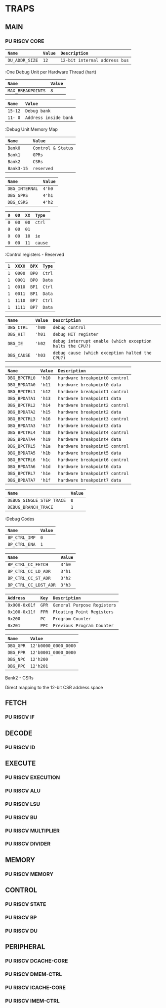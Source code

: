 # TRAPS

## MAIN

### PU RISCV CORE

| `Name`         | `Value` | `Description`                 |
| :------------- | :------ | :---------------------------- |
| `DU_ADDR_SIZE` | `12`    | `12-bit internal address bus` |

:One Debug Unit per Hardware Thread (hart)

| `Name`            | `Value` |
| :---------------- | :------ |
| `MAX_BREAKPOINTS` | `8`     |

| `Name`  | `Value`               |
| :------ | :-------------------- |
| `15-12` | `Debug bank`          |
| `11- 0` | `Address inside bank` |

:Debug Unit Memory Map

| `Name`     | `Value`            |
| :--------- | :----------------- |
| `Bank0`    | `Control & Status` |
| `Bank1`    | `GPRs`             |
| `Bank2`    | `CSRs`             |
| `Bank3-15` | `reserved`         |

| `Name`         | `Value` |
| :------------- | :------ |
| `DBG_INTERNAL` | `4'h0`  |
| `DBG_GPRS`     | `4'h1`  |
| `DBG_CSRS`     | `4'h2`  |

| `0` | `00` | `XX` | `Type`  |
| :-- | :--- | :--- | :------ |
| `0` | `00` | `00` | `ctrl`  |
| `0` | `00` | `01` |         |
| `0` | `00` | `10` | `ie`    |
| `0` | `00` | `11` | `cause` |

:Control registers - Reserved

| `1` | `XXXX` | `BPX` | `Type` |
| :-- | :----- | :---- | :----- |
| `1` | `0000` | `BP0` | `Ctrl` |
| `1` | `0001` | `BP0` | `Data` |
| `1` | `0010` | `BP1` | `Ctrl` |
| `1` | `0011` | `BP1` | `Data` |
| `1` | `1110` | `BP7` | `Ctrl` |
| `1` | `1111` | `BP7` | `Data` |

| `Name`      | `Value` | `Description`                                             |
| :---------- | :------ | :-------------------------------------------------------- |
| `DBG_CTRL`  | `'h00`  | `debug control`                                           |
| `DBG_HIT`   | `'h01`  | `debug HIT register`                                      |
| `DBG_IE`    | `'h02`  | `debug interrupt enable (which exception halts the CPU?)` |
| `DBG_CAUSE` | `'h03`  | `debug cause (which exception halted the CPU?)`           |

| `Name`        | `Value` | `Description`                  |
| :------------ | :------ | :----------------------------- |
| `DBG_BPCTRL0` | `'h10`  | `hardware breakpoint0 control` |
| `DBG_BPDATA0` | `'h11`  | `hardware breakpoint0 data`    |
| `DBG_BPCTRL1` | `'h12`  | `hardware breakpoint1 control` |
| `DBG_BPDATA1` | `'h13`  | `hardware breakpoint1 data`    |
| `DBG_BPCTRL2` | `'h14`  | `hardware breakpoint2 control` |
| `DBG_BPDATA2` | `'h15`  | `hardware breakpoint2 data`    |
| `DBG_BPCTRL3` | `'h16`  | `hardware breakpoint3 control` |
| `DBG_BPDATA3` | `'h17`  | `hardware breakpoint3 data`    |
| `DBG_BPCTRL4` | `'h18`  | `hardware breakpoint4 control` |
| `DBG_BPDATA4` | `'h19`  | `hardware breakpoint4 data`    |
| `DBG_BPCTRL5` | `'h1a`  | `hardware breakpoint5 control` |
| `DBG_BPDATA5` | `'h1b`  | `hardware breakpoint5 data`    |
| `DBG_BPCTRL6` | `'h1c`  | `hardware breakpoint6 control` |
| `DBG_BPDATA6` | `'h1d`  | `hardware breakpoint6 data`    |
| `DBG_BPCTRL7` | `'h1e`  | `hardware breakpoint7 control` |
| `DBG_BPDATA7` | `'h1f`  | `hardware breakpoint7 data`    |

| `Name`                    | `Value` |
| :------------------------ | :------ |
| `DEBUG_SINGLE_STEP_TRACE` | `0`     |
| `DEBUG_BRANCH_TRACE`      | `1`     |

:Debug Codes

| `Name`        | `Value` |
| :------------ | :------ |
| `BP_CTRL_IMP` | `0`     |
| `BP_CTRL_ENA` | `1`     |

| `Name`                | `Value` |
| :-------------------- | :------ |
| `BP_CTRL_CC_FETCH`    | `3'h0`  |
| `BP_CTRL_CC_LD_ADR`   | `3'h1`  |
| `BP_CTRL_CC_ST_ADR`   | `3'h2`  |
| `BP_CTRL_CC_LDST_ADR` | `3'h3`  |

| `Address`     | `Key` | `Description`               |
| :------------ | :---- | :-------------------------- |
| `0x000-0x01f` | `GPR` | `General Purpose Registers` |
| `0x100-0x11f` | `FPR` | `Floating Point Registers`  |
| `0x200`       | `PC`  | `Program Counter`           |
| `0x201`       | `PPC` | `Previous Program Counter`  |

| `Name`    | `Value`              |
| :-------- | :------------------- |
| `DBG_GPR` | `12'b0000_0000_0000` |
| `DBG_FPR` | `12'b0001_0000_0000` |
| `DBG_NPC` | `12'h200`            |
| `DBG_PPC` | `12'h201`            |

Bank2 - CSRs

Direct mapping to the 12-bit CSR address space

## FETCH

### PU RISCV IF

## DECODE

### PU RISCV ID

## EXECUTE

### PU RISCV EXECUTION
### PU RISCV ALU
### PU RISCV LSU
### PU RISCV BU
### PU RISCV MULTIPLIER
### PU RISCV DIVIDER

## MEMORY

### PU RISCV MEMORY

## CONTROL

### PU RISCV STATE
### PU RISCV BP
### PU RISCV DU

## PERIPHERAL

### PU RISCV DCACHE-CORE
### PU RISCV DMEM-CTRL
### PU RISCV ICACHE-CORE
### PU RISCV IMEM-CTRL
